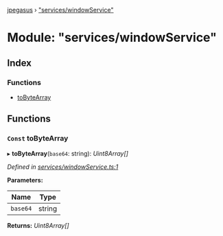 [jpegasus](../README.md) › ["services/windowService"](_services_windowservice_.md)

# Module: "services/windowService"

## Index

### Functions

* [toByteArray](_services_windowservice_.md#const-tobytearray)

## Functions

### `Const` toByteArray

▸ **toByteArray**(`base64`: string): *Uint8Array[]*

*Defined in [services/windowService.ts:1](https://github.com/TonyBrobston/jpegasus/blob/dccdfc0/src/services/windowService.ts#L1)*

**Parameters:**

Name | Type |
------ | ------ |
`base64` | string |

**Returns:** *Uint8Array[]*
